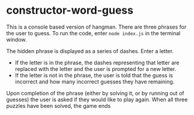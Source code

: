 # constructor-word-guess

This is a console based version of hangman. There are three phrases for the user to guess. To run the code, enter `node index.js` in the terminal window.

The hidden phrase is displayed as a series of dashes.
Enter a letter.
* If the letter is in the phrase, the dashes representing that letter are replaced with the letter and the user is prompted for a new letter.
* If the letter is not in the phrase, the user is told that the guess is incorrect and how many incorrect guesses they have remaining.

Upon completion of the phrase (either by solving it, or by running out of guesses) the user is asked if they would like to play again. When all three puzzles have been solved, the game ends
